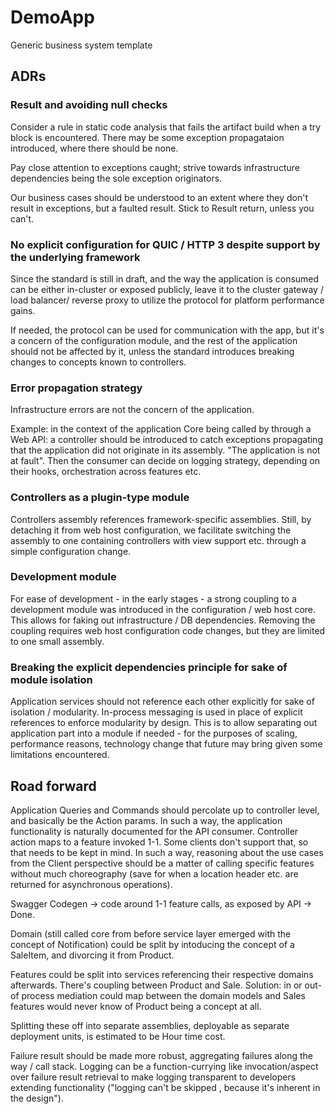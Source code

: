 # DemoApp
Generic business system template

## ADRs
### Result and avoiding null checks
Consider a rule in static code analysis that fails the artifact build when a try
block is encountered. 
There may be some exception propagataion introduced, where there should be none.

Pay close attention to exceptions caught; strive towards infrastructure dependencies
being the sole exception originators.

Our business cases should be understood to an extent
where they don't result in exceptions, but a faulted result. Stick to Result return, unless you can't.

### No explicit configuration for QUIC / HTTP 3 despite support by the underlying framework
Since the standard is still in draft, and the way the application is consumed can be either in-cluster or exposed publicly,
leave it to the cluster gateway / load balancer/ reverse proxy to utilize the protocol for platform performance gains.

If needed, the protocol can be used for communication with the app, but it's a concern of the configuration module, 
and the rest of the application should not be affected by it, unless the standard introduces breaking changes to concepts known to controllers.

### Error propagation strategy
Infrastructure errors are not the concern of the application.

Example: in the context of the application Core being called by through a Web API: a controller should be introduced
to catch exceptions propagating that the application did not originate in its assembly.
"The application is not at fault".
Then the consumer can decide on logging strategy, depending on their hooks, orchestration across features etc.

### Controllers as a plugin-type module
Controllers assembly references framework-specific assemblies.
Still, by detaching it from web host configuration, we facilitate switching the assembly
to one containing controllers with view support etc. through a simple configuration change.

### Development module
For ease of development - in the early stages - a strong coupling to a development module
was introduced in the configuration / web host core.
This allows for faking out infrastructure / DB dependencies.
Removing the coupling requires web host configuration code changes, but they are limited 
to one small assembly.

### Breaking the explicit dependencies principle for sake of module isolation
Application services should not reference each other explicitly for sake of isolation / modularity.
In-process messaging is used in place of explicit references to enforce modularity by design.
This is to allow separating out application part into a module if needed - for the purposes of scaling,
performance reasons, technology change that future may bring given some limitations encountered.

## Road forward

Application Queries and Commands should percolate up to controller level, and basically be the Action params.
In such a way, the application functionality is naturally documented for the API consumer.
Controller action maps to a feature invoked 1-1.
Some clients don't support that, so that needs to be kept in mind.
In such a way, reasoning about the use cases from the Client perspective should be a matter of calling specific features without much choreography
(save for when a location header etc. are returned for asynchronous operations).

Swagger Codegen -> code around 1-1 feature calls, as exposed by API -> Done.

Domain (still called core from before service layer emerged with the concept of Notification) could be split by intoducing the concept of a SaleItem, and divorcing it from Product.

Features could be split into services referencing their respective domains afterwards.
There's coupling between Product and Sale.
Solution: in or out-of process mediation could map between the domain models
and Sales features would never know of Product being a concept at all.

Splitting these off into separate assemblies, deployable as separate deployment units, is estimated to be Hour time cost.

Failure result should be made more robust, aggregating failures along the way / call stack. Logging can be a function-currying like invocation/aspect
over failure result retrieval to make logging transparent to developers extending functionality ("logging can't be skipped , because it's inherent in the design").



